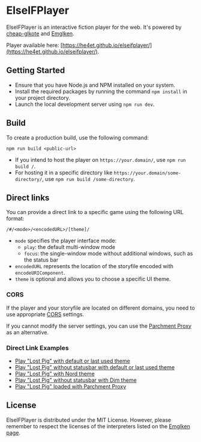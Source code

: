 # ElseIFPlayer

ElseIFPlayer is an interactive fiction player for the web.
It's powered by [cheap-glkote](https://github.com/He4eT/cheap-glkote) and [Emglken](https://github.com/curiousdannii/emglken).

Player available here: [https://he4et.github.io/elseifplayer/](https://he4et.github.io/elseifplayer/).

## Getting Started

- Ensure that you have Node.js and NPM installed on your system.
- Install the required packages by running the command `npm install` in your project directory.
- Launch the local development server using `npm run dev`.

## Build

To create a production build, use the following command:
```
npm run build <public-url>
```

- If you intend to host the player on `https://your.domain/`, use `npm run build /`.
- For hosting it in a specific directory like `https://your.domain/some-directory/`, use `npm run build /some-directory`.

## Direct links

You can provide a direct link to a specific game using the following URL format:
```
/#/<mode>/<encodedURL>/[theme]/
```

- `mode` specifies the player interface mode:
  - `play`: the default multi-window mode
  - `focus`: the single-window mode without additional windows, such as the status bar
- `encodedURL` represents the location of the storyfile encoded with `encodeURIComponent`.
- `theme` is optional and allows you to choose a specific UI theme.

### CORS

If the player and your storyfile are located on different domains,
you need to use appropriate [CORS](https://developer.mozilla.org/en-US/docs/Web/HTTP/CORS) settings.

If you cannot modify the server settings, you can use the [Parchment Proxy](https://iplayif.com/proxy/) as an alternative.

### Direct Link Examples

- [Play "Lost Pig" with default or last used theme](https://he4et.github.io/elseifplayer/#/play/https%3A%2F%2Fmirror.ifarchive.org%2Fif-archive%2Fgames%2Fzcode%2FLostPig.z8/)
- [Play "Lost Pig" without statusbar with default or last used theme](https://he4et.github.io/elseifplayer/#/focus/https%3A%2F%2Fmirror.ifarchive.org%2Fif-archive%2Fgames%2Fzcode%2FLostPig.z8/)
- [Play "Lost Pig" with Nord theme](https://he4et.github.io/elseifplayer/#/play/https%3A%2F%2Fmirror.ifarchive.org%2Fif-archive%2Fgames%2Fzcode%2FLostPig.z8/nord/)
- [Play "Lost Pig" without statusbar with Dim theme](https://he4et.github.io/elseifplayer/#/focus/https%3A%2F%2Fmirror.ifarchive.org%2Fif-archive%2Fgames%2Fzcode%2FLostPig.z8/dim/)
- [Play "Lost Pig" loaded with Parchment Proxy](https://he4et.github.io/elseifplayer/#/play/https%3A%2F%2Fiplayif.com%2Fproxy%2F%3Furl%3Dhttps%3A%2F%2Fifarchive.org%2Fif-archive%2Fgames%2Fzcode%2FLostPig.z8)

## License

ElseIFPlayer is distributed under the MIT License.
However, please remember to respect the licenses of the interpreters
listed on the
[Emglken page](https://github.com/curiousdannii/emglken#included-projects).
